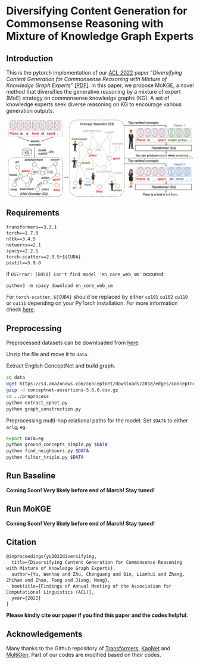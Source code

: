# Diversifying Content Generation for Commonsense Reasoning with Mixture of Knowledge Graph Experts

## Introduction

This is the pytorch implementation of our [ACL 2022](https://www.2022.aclweb.org/) paper "*Diversifying Content Generation for Commonsense Reasoning with Mixture of Knowledge Graph Experts*" [\[PDF\]](https://arxiv.org/abs/2203.07285). 
In this paper, we propose MoKGE, a novel method that diversifies the generative reasoning by a mixture of expert (MoE) strategy on commonsense knowledge graphs (KG). 
A set of knowledge experts seek diverse reasoning on KG to encourage various generation outputs.

<img src="images/MoKGE.jpg" width="600" align=center> 

## Requirements

```
transformers==3.3.1
torch==1.7.0
nltk==3.4.5
networkx==2.1
spacy==2.2.1
torch-scatter==2.0.5+${CUDA}
psutil==5.9.0
```

If `OSError: [E050] Can't find model 'en_core_web_sm'` occured:
```
python3 -m spacy download en_core_web_sm
```

For `torch-scatter`, `${CUDA}` should be replaced by either `cu101` `cu102` `cu110` or `cu111` depending on your PyTorch installation. 
For more information check [here](https://github.com/rusty1s/pytorch_scatter).


## Preprocessing

Preprocessed datasets can be downloaded from [here]().

Unzip the file and move it to `data`.

Extract English ConceptNet and build graph.

```bash
cd data
wget https://s3.amazonaws.com/conceptnet/downloads/2018/edges/conceptnet-assertions-5.6.0.csv.gz
gzip -d conceptnet-assertions-5.6.0.csv.gz
cd ../preprocess
python extract_cpnet.py
python graph_construction.py
```

Preprocessing multi-hop relational paths for the model. Set `$DATA` to either `anlg`, `eg`.

```bash
export DATA=eg
python ground_concepts_simple.py $DATA
python find_neighbours.py $DATA
python filter_triple.py $DATA
```

## Run Baseline

**Coming Soon! Very likely before end of March! Stay tuned!**

## Run MoKGE

**Coming Soon! Very likely before end of March! Stay tuned!**

## Citation

```
@inproceedings{yu2022diversifying,
  title={Diversifying Content Generation for Commonsense Reasoning with Mixture of Knowledge Graph Experts},
  author={Yu, Wenhao and Zhu, Chenguang and Qin, Lianhui and Zhang, Zhihan and Zhao, Tong and Jiang, Meng},
  booktitle={Findings of Annual Meeting of the Association for Computational Linguistics (ACL)},
  year={2022}
}
```

**Please kindly cite our paper if you find this paper and the codes helpful.**

## Acknowledgements

Many thanks to the Github repository of [Transformers](https://github.com/huggingface/transformers), [KagNet](https://github.com/INK-USC/KagNet) and [MultiGen](https://github.com/cdjhz/multigen). Part of our codes are modified based on their codes.
